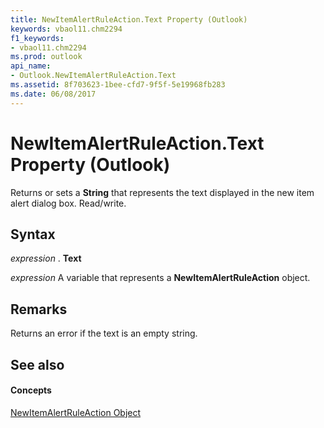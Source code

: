 ```yaml
---
title: NewItemAlertRuleAction.Text Property (Outlook)
keywords: vbaol11.chm2294
f1_keywords:
- vbaol11.chm2294
ms.prod: outlook
api_name:
- Outlook.NewItemAlertRuleAction.Text
ms.assetid: 8f703623-1bee-cfd7-9f5f-5e19968fb283
ms.date: 06/08/2017
---
```



# NewItemAlertRuleAction.Text Property (Outlook)

Returns or sets a  **String** that represents the text displayed in the new item alert dialog box. Read/write.


## Syntax

 _expression_ . **Text**

 _expression_ A variable that represents a **NewItemAlertRuleAction** object.


## Remarks

Returns an error if the text is an empty string.


## See also


#### Concepts


[NewItemAlertRuleAction Object](Outlook.NewItemAlertRuleAction.md)

